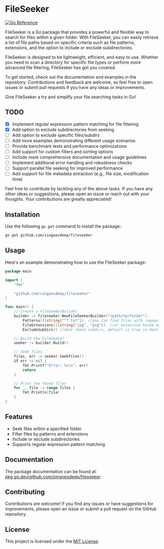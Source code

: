 # FileSeeker

[![Go Reference](https://pkg.go.dev/badge/github.com/singoesdeep/fileseeker)](https://pkg.go.dev/github.com/singoesdeep/fileseeker)

FileSeeker is a Go package that provides a powerful and flexible way to search for files within a given folder. With FileSeeker, you can easily retrieve a list of file paths based on specific criteria such as file patterns, extensions, and the option to include or exclude subdirectories.

FileSeeker is designed to be lightweight, efficient, and easy to use. Whether you need to scan a directory for specific file types or perform more advanced file filtering, FileSeeker has got you covered.

To get started, check out the documentation and examples in the repository. Contributions and feedback are welcome, so feel free to open issues or submit pull requests if you have any ideas or improvements.

Give FileSeeker a try and simplify your file searching tasks in Go!

## TODO

- [x] Implement regular expression pattern matching for file filtering
- [x] Add option to exclude subdirectories from seeking
- [ ] Add option to exclude specific files/subdirs
- [ ] Add more examples demonstrating different usage scenarios
- [ ] Provide benchmark tests and performance optimizations
- [ ] Add support for custom filters and sorting options
- [ ] Include more comprehensive documentation and usage guidelines
- [ ] Implement additional error handling and robustness checks
- [ ] Support parallel file seeking for improved performance
- [ ] Add support for file metadata extraction (e.g., file size, modification time)

Feel free to contribute by tackling any of the above tasks. If you have any other ideas or suggestions, please open an issue or reach out with your thoughts. Your contributions are greatly appreciated!



## Installation

Use the following `go get` command to install the package:

```bash
go get github.com/singoesdeep/fileseeker
```

## Usage

Here's an example demonstrating how to use the FileSeeker package:

```go
package main

import (
	"fmt"

	"github.com/singoesdeep/fileseeker"
)

func main() {
	// Create a FileSeekerBuilder
	builder := fileseeker.NewFileSeekerBuilder("/path/to/folder").
		Patterns([]string{"^*.txt"}). //you can find files with regexp
		FileExtensions([]string{"jpg", "png"}). //or extension based and if you use both it will find both
		ExcludeSubdirs() //dont check subdirs, default is true so dont use it if you want check subdirs

	// Build the FileSeeker
	seeker := builder.Build()

	// Seek files
	files, err := seeker.SeekFiles()
	if err != nil {
		fmt.Printf("Error: %v\n", err)
		return
	}

	// Print the found files
	for _, file := range files {
		fmt.Println(file)
	}
}
```

## Features

- Seek files within a specified folder
- Filter files by patterns and extensions
- Include or exclude subdirectories
- Supports regular expression pattern matching

## Documentation

The package documentation can be found at: [pkg.go.dev/github.com/singoesdeep/fileseeker](https://pkg.go.dev/github.com/singoesdeep/fileseeker)

## Contributing

Contributions are welcome! If you find any issues or have suggestions for improvements, please open an issue or submit a pull request on the GitHub repository.

## License

This project is licensed under the [MIT License](LICENSE).
